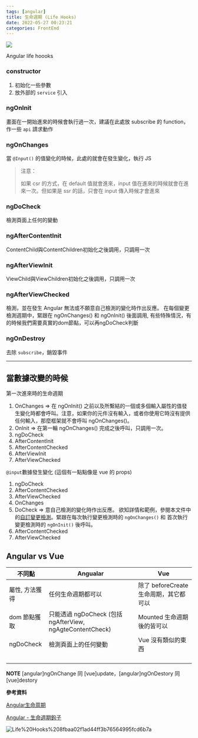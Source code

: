 ```yaml
---
tags: [angular]
title: 生命週期 (Life Hooks)
date: 2022-05-27 00:23:21
categories: FrontEnd
---
```


![](https://ik.imagekit.io/14v7jwku5tz/Blog/%E6%88%AA%E5%9C%96_2022-10-24_%E4%B8%8B%E5%8D%8810.02.43_gU7sEkE6u.png?ik-sdk-version=javascript-1.4.3&updatedAt=1666620253816)

Angular life hoooks


### constructor

1. 初始化一些參數
2. 放外部的 `service` 引入

### ngOnInit

畫面在一開始進來的時候會執行過一次，建議在此處放 subscribe 的 function，作一些 `api` 請求動作

### ngOnChanges

當 `@Input()` 的值變化的時候，此處的就會在發生變化，執行 JS

> 注意：
>
> 如果 csr 的方式，在 default 值就會進來，input 值在進來的時候就會在進來一次。但如果是 ssr 的話，只會在 input 傳入時候才會進來

### ngDoCheck

檢測頁面上任何的變動

### ngAfterContentInit

ContentChild與ContentChildren初始化之後調用，只調用一次

### ngAfterViewInit
ViewChild與ViewChildren初始化之後調用，只調用一次

### ngAfterViewChecked

檢測，並在發生 Angular 無法或不願意自己檢測的變化時作出反應。
在每個變更檢測週期中，緊跟在 ngOnChanges() 和 ngOnInit() 後面調用,
有些特殊情況，有的時候我們需要真實的dom節點，可以再ngDoCheck判斷

### ngOnDestroy

去除 `subscribe`，銷毀事件

------

## 當數據改變的時候

第一次進來時的生命週期

1. OnChanges ⇒ 在 ngOnInit() 之前以及所繫結的一個或多個輸入屬性的值發生變化時都會呼叫。注意，如果你的元件沒有輸入，或者你使用它時沒有提供任何輸入，那麼框架就不會呼叫 ngOnChanges()。
2. OnInit ⇒ 在第一輪 ngOnChanges() 完成之後呼叫，只調用一次。
3. ngDoCheck
4. AfterContentInit
5. AfterContentChecked
6. AfterViewInit
7. AfterViewChecked

`@input`數據發生變化 (這個有一點點像是 vue 的 props)

1. ngDoCheck
2. AfterContentChecked
3. AfterViewChecked
4. OnChanges
5. DoCheck  ⇒ 意自己檢測的變化時作出反應。 欲知詳情和範例，參閱本文件中的[自訂變更檢測](https://angular.tw/guide/lifecycle-hooks#docheck)。緊跟在每次執行變更檢測時的 `ngOnChanges()` 和 首次執行變更檢測時的 `ngOnInit()` 後呼叫。
6. AfterContentChecked
7. AfterViewChecked



## Angular vs Vue


| 不同點         | Angualar                                                  | Vue                                    |
| -------------- | --------------------------------------------------------- | -------------------------------------- |
| 屬性, 方法獲得 | 任何生命週期都可以                                        | 除了 beforeCreate 生命周期，其它都可以 |
| dom 節點獲取   | 只能透過 ngDoCheck (包括 ngAfterView, ngAgteContentCheck) | Mounted 生命週期後的皆可以             |
| ngDoCheck      | 檢測頁面上的任何變動                                      | Vue 沒有類似的東西                     |
|                |                                                           |                                        |
|                |                                                           |                                        |
|                |                                                           |                                        |
|                |                                                           |                                        |

**NOTE** [angular]ngOnChange 同 [vue]update，[angular]ngOnDestory 同 [vue]destory

**參考資料**

[Angular生命周期](https://zhuanlan.zhihu.com/p/96509858)

[Angular - 生命週期鉤子](https://angular.tw/guide/lifecycle-hooks)


![Life%20Hooks%208fbaa02f1ad44ff3b76564995fcd6b7a](https://ik.imagekit.io/14v7jwku5tz/Blogger/Docusaurus/_2021-07-21_1.34.35_Dg4tjbQDl.png?ik-sdk-version=javascript-1.4.3&updatedAt=1644802619918)